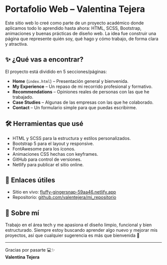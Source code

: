 # Portafolio Web – Valentina Tejera

Este sitio web lo creé como parte de un proyecto académico donde aplicamos todo lo aprendido hasta ahora: HTML, SCSS, Bootstrap, animaciones y buenas prácticas de diseño web. La idea fue construir una página que represente quién soy, qué hago y cómo trabajo, de forma clara y atractiva.

## ✨ ¿Qué vas a encontrar?

El proyecto está dividido en 5 secciones/páginas:

- **Home** (`index.html`) – Presentación general y bienvenida.
- **My Experience** – Un repaso de mi recorrido profesional y formativo.
- **Recommendations** – Opiniones reales de personas con las que he trabajado.
- **Case Studies** – Algunas de las empresas con las que he colaborado.
- **Contact** – Un formulario simple para que puedas escribirme.

## 🛠 Herramientas que usé

- HTML y SCSS para la estructura y estilos personalizados.
- Bootstrap 5 para el layout y responsive.
- FontAwesome para los íconos.
- Animaciones CSS hechas con keyframes.
- GitHub para control de versiones.
- Netlify para publicar el sitio online.

## 🔗 Enlaces útiles

- Sitio en vivo: [fluffy-gingersnap-59aa46.netlify.app](https://fluffy-gingersnap-59aa46.netlify.app)
- Repositorio: [github.com/valentejera/mi_repositorio](https://github.com/valentejera/mi_repositorio)

## 💬 Sobre mí

Trabajo en el área tech y me apasiona el diseño limpio, funcional y bien estructurado. Siempre estoy buscando aprender algo nuevo y mejorar mis proyectos, así que cualquier sugerencia es más que bienvenida 🙌

---

Gracias por pasarte 💻✨  
**Valentina Tejera**
